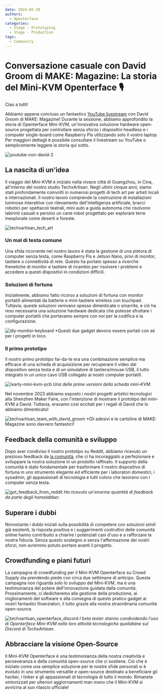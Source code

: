 ```yaml
---
date: 2024-05-29
authors:
  - Openterface
categories:
  - Stage - Prototyping
  - Stage - Production
tags:
  - Community
---
```


# Conversazione casuale con David Groom di MAKE: Magazine: La storia del Mini-KVM Openterface 🎙️

Ciao a tutti!

Abbiamo appena concluso un fantastico [YouTube livestream](https://www.youtube.com/live/lwitzvmxsgc?si=s9a1t5_Sce5v22e1) con David Groom di MAKE: Magazine! Durante la sessione, abbiamo approfondito la storia di Openterface Mini-KVM, un'innovativa soluzione hardware open-source progettata per controllare senza sforzo i dispositivi headless e i computer single-board come Raspberry Pis utilizzando solo il vostro laptop. Per maggiori dettagli è possibile consultare il livestream su YouTube o semplicemente leggere la storia qui sotto.

![youtube-con-david-2](029/youtube-con-david.jpg)

<!-- more -->

## La nascita di un'idea

Il viaggio del Mini-KVM è iniziato nella vivace città di Guangzhou, in Cina, all'interno del nostro studio TechxArtisan. Negli ultimi cinque anni, siamo stati profondamente coinvolti in numerosi progetti di tech art per artisti locali e internazionali. Il nostro lavoro comprende la costruzione di installazioni luminose interattive con rilevamento dell'intelligenza artificiale, bracci robotici per spettacoli teatrali, mini auto a guida autonoma che risolvono labirinti casuali e persino un cane robot progettato per esplorare terre inesplorate come deserti e foreste.

![techxartisan_tech_art](029/techxartisan_tech_art.jpg)

### Un mal di testa comune
Una sfida ricorrente nel nostro lavoro è stata la gestione di una pletora di computer senza testa, come Raspberry Pis e Jetson Nano, privi di monitor, tastiere o connettività di rete. Questo ha portato spesso a ricerche frenetiche di monitor e tastiere di ricambio per risolvere i problemi e accedere a questi dispositivi in condizioni difficili.

### Soluzioni di fortuna
Inizialmente, abbiamo fatto ricorso a soluzioni di fortuna con monitor portatili alimentati da batterie e mini-tastiere wireless con touchpad. Tuttavia, queste soluzioni venivano spesso dimenticate o smarrite, e ciò ha reso necessaria una soluzione hardware dedicata che potesse sfruttare i computer portatili che portavamo sempre con noi per la codifica e la configurazione.

![diy-monitor-keyboard](029/diy-monitor-keyboard.jpg)
*Questi due gadget devono essere portati con sé per i progetti in loco.

### Il primo prototipo
Il nostro primo prototipo fai-da-te era una combinazione semplice ma efficace di una scheda di acquisizione per recuperare il video dal dispositivo senza testa e di un simulatore di tastiera/mouse USB, il tutto integrato in un unico cavo USB collegato ai nostri computer portatili.

![/early-mini-kvm-pcb](029/early-mini-kvm-pcb.jpg)
*Una delle prime versioni della scheda mini-KVM*.

Nel novembre 2023 abbiamo esposto i nostri progetti artistici tecnologici alla Shenzhen Maker Faire, con l'intenzione di mostrare il prototipo del mini-KVM a David. Tuttavia, eravamo così eccitati per i regali di David che lo abbiamo dimenticato!

![techxartisan_team_with_david_groom](029/techxartisan_team_with_david_groom.jpg)
*Gli adesivi e le cartoline di MAKE: Magazine sono davvero fantastici!

## Feedback della comunità e sviluppo
Dopo aver condiviso il nostro prototipo su Reddit, abbiamo ricevuto un prezioso feedback da [la comunità](http://openterface.com/community/#community-contributors), che ci ha incoraggiato a perfezionare e sviluppare la nostra soluzione in un prodotto raffinato. Il supporto della comunità è stato fondamentale per trasformare il nostro dispositivo di fortuna in uno strumento elegante ed efficiente per i laboratori domestici, i sysadmin, gli appassionati di tecnologia e tutti coloro che lavorano con i computer senza testa.

![got_feedback_from_reddit](029/got_feedback_from_reddit.jpg)
*Ha ricevuto un'enorme quantità di feedback da parte degli homelabber*.

## Superare i dubbi
Nonostante i dubbi iniziali sulla possibilità di competere con soluzioni simili già esistenti, la risposta positiva e i suggerimenti costruttivi delle comunità online hanno contribuito a chiarire i potenziali casi d'uso e a rafforzare la nostra fiducia. Senza questo sostegno e senza l'affermazione dei nostri sforzi, non avremmo potuto portare avanti il progetto.

## Crowdfunding e piani futuri
La campagna di crowdfunding per il Mini-KVM Openterface su Crowd Supply sta prendendo piede con circa due settimane di anticipo. Questa campagna non riguarda solo lo sviluppo del Mini-KVM, ma è una testimonianza del potere dell'innovazione guidata dalla comunità. Prossimamente, ci dedicheremo alla gestione della produzione, ai miglioramenti del software e alla consegna di questo pratico gadget ai nostri fantastici finanziatori, il tutto grazie alla nostra straordinaria comunità open-source.

![techxartisan_openterface_discord](029/techxartisan_openterface_discord.jpg)
*I beta tester stanno condividendo l'uso di Openterface Mini-KVM nelle loro attività tecnologiche quotidiane sul Discord di TechxArtisan*.

## Abbracciare la visione Open-Source

Il Mini-KVM Openterface è una testimonianza della nostra creatività e perseveranza e della comunità open-source che ci sostiene. Ciò che è iniziato come una semplice soluzione per le nostre sfide personali si è evoluto in uno strumento versatile e open-source destinato a beneficiare gli hacker, i tinker e gli appassionati di tecnologia di tutto il mondo. Rimanete sintonizzati per ulteriori aggiornamenti man mano che il Mini-KVM si avvicina al suo rilascio ufficiale!